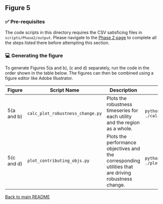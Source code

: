 ## Figure 5

### :white_check_mark: Pre-requisites
The code scripts in this directory requires the CSV satisficing files in `scripts/Phase2/output`. Please navigate to the [Phase 2 page](https://github.com/lbl59/TRAILS/tree/main/scripts/Phase2) to complete all the steps listed there before attempting this section.

### :computer: Generating the figure
To generate Figures 5(a and b), (c and d) separately, run the code in the order shown in the table below. The figures can then be combined using a figure editor like Adobe Illustrator.

| Figure| Script Name | Description | How to Run | Pre-requisite files | 
| --- | --- | --- | --- | --- |
| 5(a and b) | `calc_plot_robustness_change.py` | Plots the robustness timeseries for each utility and the region as a whole. | `python ./calc_plot_robustness_change.py` | The satisficing CSV files in `scripts/Phase2/output/` |
| 5(c and d) | `plot_contributing_objs.py` | Plots the performance objectives and the corresponding utilities that are driving robustness change. | `python ./plot_contributing_objs.py` | The driving utility's CSV file in `scripts/Phase2/output/` |

[Back to main README](https://github.com/lbl59/TRAILS)
